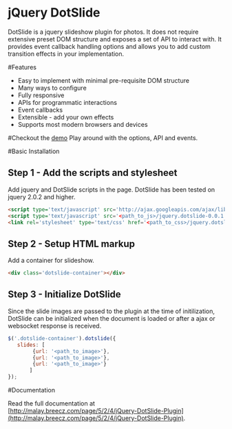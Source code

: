 # jQuery DotSlide

DotSlide is a jquery slideshow plugin for photos. It does not require extensive preset DOM structure and exposes a set of API to interact with. It provides event callback handling options and allows you to add custom transition effects in your implementation.

#Features

* Easy to implement with minimal pre-requisite DOM structure
* Many ways to configure
* Fully responsive
* APIs for programmatic interactions
* Event callbacks
* Extensible - add your own effects
* Supports most modern browsers and devices

#Checkout the [demo](http://malaybiswas.github.io/jquery.dotslide/)
Play around with the options, API and events.

#Basic Installation

## Step 1 - Add the scripts and stylesheet

Add jquery and DotSlide scripts in the page. DotSlide has been tested on jquery 2.0.2 and higher.

````html
<script type='text/javascript' src='http://ajax.googleapis.com/ajax/libs/jquery/2.0.2/jquery.min.js'></script>
<script type='text/javascript' src='<path_to_js>/jquery.dotslide-0.0.1.min.js'></script>
<link rel='stylesheet' type='text/css' href='<path_to_css>/jquery.dotslide-0.0.1.min.css'>
````

## Step 2 - Setup HTML markup

Add a container for slideshow.

````html
<div class='dotslide-container'></div>
````

## Step 3 - Initialize DotSlide

Since the slide images are passed to the plugin at the time of initilization, DotSlide can be initialized when the document is loaded or after a ajax or websocket response is received.

````javascript
$('.dotslide-container').dotslide({
   slides: [
        {url: '<path_to_image>'},
        {url: '<path_to_image>'},
        {url: '<path_to_image>'}
       ] 
});
````
#Documentation

Read the full documentation at [http://malay.breecz.com/page/5/2/4/jQuery-DotSlide-Plugin](http://malay.breecz.com/page/5/2/4/jQuery-DotSlide-Plugin).
